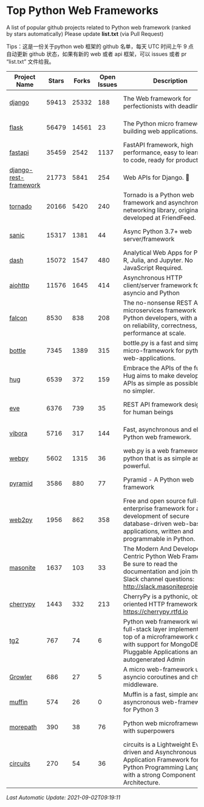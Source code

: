 # Top Python Web Frameworks
A list of popular github projects related to Python web framework (ranked by stars automatically)
Please update **list.txt** (via Pull Request)

Tips：这是一份关于python web 框架的 github 名单，每天 UTC 时间上午 9 点自动更新 github 状态，如果有新的 web 或者 api 框架，可以 issues 或者 pr “list.txt” 文件给我。

| Project Name | Stars | Forks | Open Issues | Description | Last Commit |
| ------------ | ----- | ----- | ----------- | ----------- | ----------- |
| [django](https://github.com/django/django) | 59413 | 25332 | 188 | The Web framework for perfectionists with deadlines. | 2021-09-02 08:56:56 |
| [flask](https://github.com/pallets/flask) | 56479 | 14561 | 23 | The Python micro framework for building web applications. | 2021-09-01 08:59:56 |
| [fastapi](https://github.com/tiangolo/fastapi) | 35459 | 2542 | 1137 | FastAPI framework, high performance, easy to learn, fast to code, ready for production | 2021-08-27 08:49:40 |
| [django-rest-framework](https://github.com/encode/django-rest-framework) | 21773 | 5841 | 254 | Web APIs for Django. 🎸 | 2021-08-31 13:18:49 |
| [tornado](https://github.com/tornadoweb/tornado) | 20166 | 5420 | 240 | Tornado is a Python web framework and asynchronous networking library, originally developed at FriendFeed. | 2021-08-26 18:53:13 |
| [sanic](https://github.com/sanic-org/sanic) | 15317 | 1381 | 44 | Async Python 3.7+ web server/framework | Build fast. Run fast. | 2021-09-01 05:14:11 |
| [dash](https://github.com/plotly/dash) | 15072 | 1547 | 480 | Analytical Web Apps for Python, R, Julia, and Jupyter. No JavaScript Required. | 2021-09-01 17:26:15 |
| [aiohttp](https://github.com/aio-libs/aiohttp) | 11576 | 1645 | 414 | Asynchronous HTTP client/server framework for asyncio and Python | 2021-08-31 18:44:42 |
| [falcon](https://github.com/falconry/falcon) | 8530 | 838 | 208 | The no-nonsense REST API and microservices framework for Python developers, with a focus on reliability, correctness, and performance at scale. | 2021-08-03 06:46:28 |
| [bottle](https://github.com/bottlepy/bottle) | 7345 | 1389 | 315 | bottle.py is a fast and simple micro-framework for python web-applications. | 2021-07-07 11:39:42 |
| [hug](https://github.com/hugapi/hug) | 6539 | 372 | 159 | Embrace the APIs of the future. Hug aims to make developing APIs as simple as possible, but no simpler. | 2020-08-10 05:07:26 |
| [eve](https://github.com/pyeve/eve) | 6376 | 739 | 35 | REST API framework designed for human beings | 2021-03-14 16:47:07 |
| [vibora](https://github.com/vibora-io/vibora) | 5716 | 317 | 144 | Fast, asynchronous and elegant Python web framework. | 2019-02-11 10:54:12 |
| [webpy](https://github.com/webpy/webpy) | 5602 | 1315 | 36 | web.py is a web framework for python that is as simple as it is powerful.  | 2021-09-02 01:55:31 |
| [pyramid](https://github.com/Pylons/pyramid) | 3586 | 880 | 77 | Pyramid - A Python web framework | 2021-03-15 06:21:30 |
| [web2py](https://github.com/web2py/web2py) | 1956 | 862 | 358 | Free and open source full-stack enterprise framework for agile development of secure database-driven web-based applications, written and programmable in Python. | 2021-06-26 20:08:50 |
| [masonite](https://github.com/MasoniteFramework/masonite) | 1637 | 103 | 33 | The Modern And Developer Centric Python Web Framework. Be sure to read the documentation and join the Slack channel questions: http://slack.masoniteproject.com | 2021-07-25 17:04:00 |
| [cherrypy](https://github.com/cherrypy/cherrypy) | 1443 | 332 | 213 | CherryPy is a pythonic, object-oriented HTTP framework.      https://cherrypy.rtfd.io | 2021-07-18 02:23:45 |
| [tg2](https://github.com/TurboGears/tg2) | 767 | 74 | 6 | Python web framework with full-stack layer implemented on top of a microframework core with support for MongoDB, Pluggable Applications and autogenerated Admin | 2021-05-26 09:26:31 |
| [Growler](https://github.com/pyGrowler/Growler) | 686 | 27 | 5 | A micro web-framework using asyncio coroutines and chained middleware. | 2020-03-08 07:51:41 |
| [muffin](https://github.com/klen/muffin) | 574 | 26 | 0 | Muffin is a fast, simple and asyncronous web-framework for Python 3 | 2021-08-20 08:51:17 |
| [morepath](https://github.com/morepath/morepath) | 390 | 38 | 76 | Python web microframework with superpowers | 2021-04-18 14:33:02 |
| [circuits](https://github.com/circuits/circuits) | 270 | 54 | 36 | circuits is a Lightweight Event driven and Asynchronous Application Framework for the Python Programming Language with a strong Component Architecture. | 2021-08-20 21:22:45 |

*Last Automatic Update: 2021-09-02T09:19:11*
